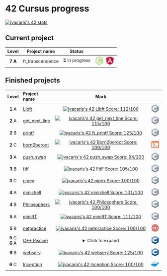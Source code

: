 <h1>42 Cursus progress</h1>

[![jvacaris's 42 stats](https://badge42.vercel.app/api/v2/cl1kwsj9a001109jum5dnxntc/stats?cursusId=21&coalitionId=64)](https://www.42network.org/42-schools/)


<h2>Current project</h2>

| Level | Project name | Status |   |
|:-----:|:------------:|:------:|:-:|
| **7 A** | ft_transcendence | ⏳ In progress | <img src="https://github.com/vscode-icons/vscode-icons/blob/master/icons/file_type_node.svg" width="30" height="30"> <img src="https://github.com/vscode-icons/vscode-icons/blob/master/icons/file_type_angular.svg" width="30" height="30"> |

<h2>Finished projects</h2>


| Level | Project name | Mark |   |
|:-----:|:-------------|:----:|:-:|
| **1** A | [Libft](https://github.com/JorgeVB20007/42.libft) | [![jvacaris's 42 Libft Score: 112/100](https://badge42.vercel.app/api/v2/cl1kwsj9a001109jum5dnxntc/project/2175196)](https://github.com/JorgeVB20007/42.libft) | <a href ="https://github.com/search?q=user%3AJorgeVB20007++language%3AC&type=repositories"><img src="https://github.com/vscode-icons/vscode-icons/blob/master/icons/file_type_c3.svg" width="30" height="30">
| **2** A | [get_next_line](https://github.com/JorgeVB20007/42.get_next_line) | [![jvacaris's 42 get_next_line Score: 115/100](https://badge42.vercel.app/api/v2/cl1kwsj9a001109jum5dnxntc/project/2193409)](https://github.com/JorgeVB20007/42.get_next_line) | <a href ="https://github.com/search?q=user%3AJorgeVB20007++language%3AC&type=repositories"><img src="https://github.com/vscode-icons/vscode-icons/blob/master/icons/file_type_c3.svg" width="30" height="30">
| **2** B | [printf](https://github.com/JorgeVB20007/42.printf) | [![jvacaris's 42 ft_printf Score: 125/100](https://badge42.vercel.app/api/v2/cl1kwsj9a001109jum5dnxntc/project/2223253)](https://github.com/JorgeVB20007/42.printf) | <a href ="https://github.com/search?q=user%3AJorgeVB20007++language%3AC&type=repositories"><img src="https://github.com/vscode-icons/vscode-icons/blob/master/icons/file_type_c3.svg" width="30" height="30">
| **2** C | [born2beroot](#) | [![jvacaris's 42 Born2beroot Score: 100/100](https://badge42.vercel.app/api/v2/cl1kwsj9a001109jum5dnxntc/project/2266901)](#) | <a href ="#"><img src="https://github.com/PKief/vscode-material-icon-theme/blob/main/icons/console.svg" width="30" height="30">
| **3** A | [push_swap](https://github.com/JorgeVB20007/42.push_swap) | [![jvacaris's 42 push_swap Score: 94/100](https://badge42.vercel.app/api/v2/cl1kwsj9a001109jum5dnxntc/project/2304466)](https://github.com/JorgeVB20007/42.push_swap) | <a href ="https://github.com/search?q=user%3AJorgeVB20007++language%3AC&type=repositories"><img src="https://github.com/vscode-icons/vscode-icons/blob/master/icons/file_type_c3.svg" width="30" height="30">
| **3** B | [fdf](https://github.com/JorgeVB20007/42.fdf) | [![jvacaris's 42 FdF Score: 105/100](https://badge42.vercel.app/api/v2/cl1kwsj9a001109jum5dnxntc/project/2343093)](https://github.com/JorgeVB20007/42.fdf) | <a href ="https://github.com/search?q=user%3AJorgeVB20007++language%3AC&type=repositories"><img src="https://github.com/vscode-icons/vscode-icons/blob/master/icons/file_type_c3.svg" width="30" height="30">
| **3** C | [pipex](https://github.com/JorgeVB20007/42.pipex) | [![jvacaris's 42 pipex Score: 100/100](https://badge42.vercel.app/api/v2/cl1kwsj9a001109jum5dnxntc/project/2357048)](https://github.com/JorgeVB20007/42.pipex) | <a href ="https://github.com/search?q=user%3AJorgeVB20007++language%3AC&type=repositories"><img src="https://github.com/vscode-icons/vscode-icons/blob/master/icons/file_type_c3.svg" width="30" height="30">
| **4** A | [minishell](https://github.com/JorgeVB20007/minishell) | [![jvacaris's 42 minishell Score: 101/100](https://badge42.vercel.app/api/v2/cl1kwsj9a001109jum5dnxntc/project/2377555)](https://github.com/JorgeVB20007/minishell) | <a href ="https://github.com/search?q=user%3AJorgeVB20007++language%3AC&type=repositories"><img src="https://github.com/vscode-icons/vscode-icons/blob/master/icons/file_type_c3.svg" width="30" height="30">
| **4** B | [Philosophers](https://github.com/JorgeVB20007/philosophers) | [![jvacaris's 42 Philosophers Score: 100/100](https://badge42.vercel.app/api/v2/cl1kwsj9a001109jum5dnxntc/project/2475421)](https://github.com/JaeSeoKim/badge42) | <a href ="https://github.com/search?q=user%3AJorgeVB20007++language%3AC&type=repositories"><img src="https://github.com/vscode-icons/vscode-icons/blob/master/icons/file_type_c3.svg" width="30" height="30">
| **5** A | [miniRT](https://github.com/JorgeVB20007/miniRT) | [![jvacaris's 42 miniRT Score: 111/100](https://badge42.vercel.app/api/v2/cl1kwsj9a001109jum5dnxntc/project/2536174)](https://github.com/JaeSeoKim/badge42) | <a href ="https://github.com/search?q=user%3AJorgeVB20007++language%3AC&type=repositories"><img src="https://github.com/vscode-icons/vscode-icons/blob/master/icons/file_type_c3.svg" width="30" height="30">
| **5** B | [netpractice](#) | [![jvacaris's 42 netpractice Score: 100/100](https://badge42.vercel.app/api/v2/cl1kwsj9a001109jum5dnxntc/project/2578370)](#) | <img src="https://github.com/PKief/vscode-material-icon-theme/blob/main/icons/http.svg" width="30" height="30">
| **5** C<br>**6** A | [C++ Piscine](https://github.com/JorgeVB20007/42.CPP_Piscine) | <details><summary>Click to expand</summary><h2>5 C</h2>C++ Module 00<br>[![jvacaris's 42 CPP Module 00 Score: 100/100](https://badge42.vercel.app/api/v2/cl1kwsj9a001109jum5dnxntc/project/2587039)](https://github.com/JorgeVB20007/42.CPP_Piscine/tree/master/cpp00)<br><br>C++ Module 01<br>[![jvacaris's 42 CPP Module 01 Score: 100/100](https://badge42.vercel.app/api/v2/cl1kwsj9a001109jum5dnxntc/project/2615882)](https://github.com/JorgeVB20007/42.CPP_Piscine/tree/master/cpp01)<br><br>C++ Module 02<br>[![jvacaris's 42 CPP Module 02 Score: 100/100](https://badge42.vercel.app/api/v2/cl1kwsj9a001109jum5dnxntc/project/2767618)](https://github.com/JorgeVB20007/42.CPP_Piscine/tree/master/cpp02)<br><br>C++ Module 03<br>[![jvacaris's 42 CPP Module 03 Score: 90/100](https://badge42.vercel.app/api/v2/cl1kwsj9a001109jum5dnxntc/project/2790486)](https://github.com/JorgeVB20007/42.CPP_Piscine/tree/master/cpp03)<br><br>C++ Module 04<br>[![jvacaris's 42 CPP Module 04 Score: 100/100](https://badge42.vercel.app/api/v2/cl1kwsj9a001109jum5dnxntc/project/2811205)](https://github.com/JorgeVB20007/42.CPP_Piscine/tree/master/cpp04)<br><h2>6 A</h2>C++ Module 05<br>[![jvacaris's 42 CPP Module 05 Score: 100/100](https://badge42.vercel.app/api/v2/cl1kwsj9a001109jum5dnxntc/project/2871872)](https://github.com/JorgeVB20007/42.CPP_Piscine/tree/master/cpp05)<br><br>C++ Module 06<br>[![jvacaris's 42 CPP Module 06 \ Score: 100/100](https://badge42.vercel.app/api/v2/cl1kwsj9a001109jum5dnxntc/project/2938092)](https://github.com/JorgeVB20007/42.CPP_Piscine/tree/master/cpp06)<br><br>C++ Module 07<br>[![jvacaris's 42 CPP Module 07 \100/100](https://badge42.vercel.app/api/v2/cl1kwsj9a001109jum5dnxntc/project/2962181)](https://github.com/JorgeVB20007/42.CPP_Piscine/tree/master/cpp07)<br><br>C++ Module 08<br>[![jvacaris's 42 CPP Module 08 \[In progress\]](https://badge42.vercel.app/api/v2/cl1kwsj9a001109jum5dnxntc/project/2981758)](https://github.com/JorgeVB20007/42.CPP_Piscine/tree/master/cpp08)<br><br>C++ Module 09<br>[![jvacaris's 42 CPP Module 09 \93/100](https://badge42.vercel.app/api/v2/cl1kwsj9a001109jum5dnxntc/project/3026596)](https://github.com/JorgeVB20007/42.CPP_Piscine/tree/master/cpp09) <a href ="https://github.com/JorgeVB20007/42.CPP_Piscine/tree/master/cpp09"><img src="https://cdn.intra.42.fr/achievement/image/113/PRO015.svg" width="28" height="28"></details> | <a href ="https://github.com/search?q=user%3AJorgeVB20007++language%3AC%2B%2B+&type=repositories"><img src="https://github.com/vscode-icons/vscode-icons/blob/master/icons/file_type_cpp3.svg" width="30" height="30">
| **6** B | [webserv](https://github.com/eM4dri/42_webserv/) | [![jvacaris's 42 webserv Score: 125/100](https://badge42.vercel.app/api/v2/cl1kwsj9a001109jum5dnxntc/project/3043496)](https://github.com/eM4dri/42_webserv/) | <a href ="https://github.com/search?q=user%3AJorgeVB20007++language%3AC%2B%2B+&type=repositories"><img src="https://github.com/vscode-icons/vscode-icons/blob/master/icons/file_type_cpp3.svg" width="30" height="30">
| **6** C | [Inception](#) | [![jvacaris's 42 Inception Score: 100/100](https://badge42.vercel.app/api/v2/cl1kwsj9a001109jum5dnxntc/project/3043496)](#) | <img src="https://github.com/vscode-icons/vscode-icons/blob/master/icons/file_type_docker2.svg" width="30" height="30">

<!-----
> 1a. [Libft](https://github.com/JorgeVB20007/42.libft) [![jvacaris's 42 Libft Score](https://badge42.vercel.app/api/v2/cl1kwsj9a001109jum5dnxntc/project/2175196)](https://github.com/JorgeVB20007/42.libft)

> 2a. [get_next_line](https://github.com/JorgeVB20007/42.get_next_line) [![jvacaris's 42 get_next_line Score](https://badge42.vercel.app/api/v2/cl1kwsj9a001109jum5dnxntc/project/2193409)](https://github.com/JorgeVB20007/42.get_next_line)
>
> 2b. [printf](https://github.com/JorgeVB20007/42.printf) [![jvacaris's 42 ft_printf Score](https://badge42.vercel.app/api/v2/cl1kwsj9a001109jum5dnxntc/project/2223253)](https://github.com/JorgeVB20007/42.printf)
>
> 2c. [born2beroot](#)  [![jvacaris's 42 Born2beroot Score](https://badge42.vercel.app/api/v2/cl1kwsj9a001109jum5dnxntc/project/2266901)](#)

> 3a. [push_swap](https://github.com/JorgeVB20007/42.push_swap) [![jvacaris's 42 push_swap Score](https://badge42.vercel.app/api/v2/cl1kwsj9a001109jum5dnxntc/project/2304466)](https://github.com/JorgeVB20007/42.push_swap)
>
> 3b. [fdf](https://github.com/JorgeVB20007/42.fdf) [![jvacaris's 42 FdF Score](https://badge42.vercel.app/api/v2/cl1kwsj9a001109jum5dnxntc/project/2343093)](https://github.com/JorgeVB20007/42.fdf)
>
> 3c. [pipex](https://github.com/JorgeVB20007/42.pipex) [![jvacaris's 42 pipex Score](https://badge42.vercel.app/api/v2/cl1kwsj9a001109jum5dnxntc/project/2357048)](https://github.com/JorgeVB20007/42.pipex)


> 4a. [minishell](https://github.com/JorgeVB20007/minishell)  [![jvacaris's 42 minishell Score](https://badge42.vercel.app/api/v2/cl1kwsj9a001109jum5dnxntc/project/2377555)](https://github.com/JorgeVB20007/minishell)
> 
> 4b. [Philosophers](https://github.com/JorgeVB20007/philosophers)  [![jvacaris's 42 Philosophers Score](https://badge42.vercel.app/api/v2/cl1kwsj9a001109jum5dnxntc/project/2475421)](https://github.com/JaeSeoKim/badge42)

> 5a. [MiniRT](https://github.com/JorgeVB20007/miniRT)   [![jvacaris's 42 miniRT Score](https://badge42.vercel.app/api/v2/cl1kwsj9a001109jum5dnxntc/project/2536174)](https://github.com/JaeSeoKim/badge42)
---->






<!---
> 1a. Libft [![jvacaris's Libft Score](https://badge42.herokuapp.com/api/project/jvacaris/Libft)](https://github.com/JorgeVB20007/42.libft)

> 2a. get_next_line [![jvacaris's get_next_line Score](https://badge42.herokuapp.com/api/project/jvacaris/get_next_line)](https://github.com/JorgeVB20007/42.get_next_line)
>
> 2b. printf [![jvacaris's printf Score](https://badge42.herokuapp.com/api/project/jvacaris/ft_printf)](https://github.com/JorgeVB20007/42.printf)
>
> 2c. born2beroot [![jvacaris's born2beroot Score](https://badge42.herokuapp.com/api/project/jvacaris/Born2beroot)](#)

> 3a. push_swap [![jvacaris's push_swap Score](https://badge42.herokuapp.com/api/project/jvacaris/push_swap)](https://github.com/JorgeVB20007/42.push_swap)
>
> 3b. fdf [![jvacaris's fdf Score](https://badge42.herokuapp.com/api/project/jvacaris/FdF)](https://github.com/JorgeVB20007/42.fdf)
>
> 3c. pipex [![jvacaris's pipex Score](https://badge42.herokuapp.com/api/project/jvacaris/pipex)](https://github.com/JorgeVB20007/42.pipex)


> 4a. minishell [![jvacaris's minishell Score](https://badge42.herokuapp.com/api/project/jvacaris/minishell)](https://github.com/JorgeVB20007/minishell)
> 
> 4b. Philosophers [![jvacaris's Philosophers Score](https://badge42.herokuapp.com/api/project/jvacaris/Philosophers)](https://github.com/JorgeVB20007/philosophers)
--->



<!--- [![jvacaris's 42Project Score](https://badge42.herokuapp.com/api/project/jvacaris/)](https://github.com/JorgeVB20007/42.) --->
